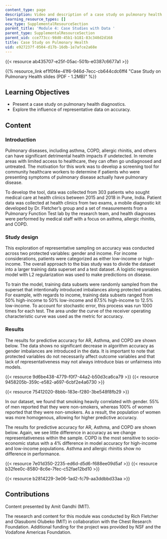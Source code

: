 ```yaml
---
content_type: page
description: Video and description of a case study on pulmonary health.
learning_resource_types: []
ocw_type: SupplementalResourceSection
parent_title: 'Module 4: Case Studies with Data '
parent_type: SupplementalResourceSection
parent_uid: cce773cc-98d0-45b1-b181-83c340d2d168
title: Case Study on Pulmonary Health
uid: e927237f-0504-d17b-16db-1e7afce2a68e
---
```


{{< resource ab435707-e25f-05ac-501b-e0387c6677a1 >}}

{{% resource_link ef1f0f4e-41f6-946d-7ecc-cb644cdc6ff4 "Case Study on Pulmonary Health slides (PDF - 1.2MB)" %}}

Learning Objectives
-------------------

*   Present a case study on pulmonary health diagnostics.
*   Explore the influence of representative data on accuracy.

Content
-------

### Introduction

Pulmonary diseases, including asthma, COPD, allergic rhinitis, and others can have significant detrimental health impacts if undetected. In remote areas with limited access to healthcare, they can often go undiagnosed and untreated. The motivation for this work was to develop a screening tool for community healthcare workers to determine if patients who were presenting symptoms of pulmonary disease actually have pulmonary disease.

To develop the tool, data was collected from 303 patients who sought medical care at health clinics between 2015 and 2018 in Pune, India. Patient data was collected at health clinics from two exams, a mobile diagnostic kit developed by Dr. Fletcher’s group and a set of measurements from a Pulmonary Function Test lab by the research team, and health diagnoses were performed by medical staff with a focus on asthma, allergic rhinitis, and COPD.

### Study design

This exploration of representative sampling on accuracy was conducted across two protected variables: gender and income. For income considerations, patients were categorized as either low-income or high-income. The overall approach to the bias study was to divide the dataset into a larger training data superset and a test dataset. A logistic regression model with L2 regularization was used to make predictions on disease.

To train the model, training data subsets were randomly sampled from the superset that intentionally introduced imbalances along protected variables. For example, with regards to income, training data subsets ranged from 50% high-income to 50% low-income and 87.5% high-income to 12.5% low-income. To account for stochastic error, this process was run 1000 times for each test. The area under the curve of the receiver operating characteristic curve was used as the metric for accuracy.

### Results

The results for predictive accuracy for AR, Asthma, and COPD are shown below. The data shows no significant decrease in algorithm accuracy as gender imbalances are introduced in the data. It is important to note that protected variables do not necessarily affect outcome variables and that lack of representativeness may not always introduce bias or unfairness into models.

{{< resource 9d6be438-4779-f0f7-44a2-b50d3ca6ca79 >}} {{< resource 9458205b-359c-e582-a697-6cbf2e4a6730 >}}

{{< resource 75412020-8bbb-183e-f280-3be548f8fb29 >}}

In our dataset, we found that smoking heavily correlated with gender. 55% of men reported that they were non-smokers, whereas 100% of women reported that they were non-smokers. As a result, the population of women was more homogenous, allowing for higher predictive accuracy.

The results for predictive accuracy for AR, Asthma, and COPD are shown below. Again, we see little difference in accuracy as we change representativeness within the sample. COPD is the most sensitive to socio-economic status with a 4% difference in model accuracy for high-income and low-income populations. Asthma and allergic rhinitis show no difference in performance.

{{< resource 7e01d350-2235-ed6d-d5d6-f688ee09d5af >}} {{< resource b32fee0c-8580-8c6e-7fec-c52fae12bd10 >}}

{{< resource b2814229-3e06-1ad2-fc79-aa3ddbbd33aa >}}

Contributions
-------------

Content presented by Amit Gandhi (MIT).

The research and content for this module was conducted by Rich Fletcher and Olasubomi Olubeko (MIT) in collaboration with the Chest Research Foundation. Additional funding for the project was provided by NSF and the Vodafone Americas Foundation.